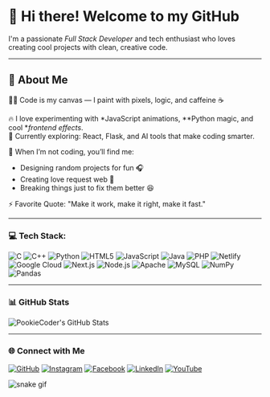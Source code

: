 # 👋 Hi there! Welcome to my GitHub

I'm a passionate *Full Stack Developer* and tech enthusiast who loves creating cool projects with clean, creative code.

---

## 🎨 About Me  

🧑‍💻 Code is my canvas — I paint with pixels, logic, and caffeine ☕  

🔥 I love experimenting with *JavaScript animations, **Python magic, and cool **frontend effects*.  
💭 Currently exploring: React, Flask, and AI tools that make coding smarter.  

🎵 When I’m not coding, you’ll find me:
- Designing random projects for fun 🎧  
- Creating love request web 💖  
- Breaking things just to fix them better 😆  

⚡ Favorite Quote: "Make it work, make it right, make it fast."

---

### 💻 Tech Stack:

![C](https://img.shields.io/badge/C-00599C?style=for-the-badge&logo=c&logoColor=white)
![C++](https://img.shields.io/badge/C++-00599C?style=for-the-badge&logo=c%2B%2B&logoColor=white)
![Python](https://img.shields.io/badge/Python-3776AB?style=for-the-badge&logo=python&logoColor=FFD43B)
![HTML5](https://img.shields.io/badge/HTML5-E34F26?style=for-the-badge&logo=html5&logoColor=white)
![JavaScript](https://img.shields.io/badge/JavaScript-F7DF1E?style=for-the-badge&logo=javascript&logoColor=000000)
![Java](https://img.shields.io/badge/Java-ED8B00?style=for-the-badge&logo=openjdk&logoColor=white)
![PHP](https://img.shields.io/badge/PHP-777BB4?style=for-the-badge&logo=php&logoColor=white)
![Netlify](https://img.shields.io/badge/Netlify-000000?style=for-the-badge&logo=netlify&logoColor=00C7B7)
![Google Cloud](https://img.shields.io/badge/Google%20Cloud-4285F4?style=for-the-badge&logo=google-cloud&logoColor=white)
![Next.js](https://img.shields.io/badge/Next.js-000000?style=for-the-badge&logo=next.js&logoColor=white)
![Node.js](https://img.shields.io/badge/Node.js-6DA55F?style=for-the-badge&logo=node.js&logoColor=white)
![Apache](https://img.shields.io/badge/Apache-D42029?style=for-the-badge&logo=apache&logoColor=white)
![MySQL](https://img.shields.io/badge/MySQL-4479A1?style=for-the-badge&logo=mysql&logoColor=white)
![NumPy](https://img.shields.io/badge/NumPy-013243?style=for-the-badge&logo=numpy&logoColor=white)
![Pandas](https://img.shields.io/badge/Pandas-150458?style=for-the-badge&logo=pandas&logoColor=white)

---

### 📊 GitHub Stats

![PookieCoder's GitHub Stats](https://github-readme-stats.vercel.app/api?username=Partha9749&show_icons=true&theme=github_dark&hide_title=true)

---

### 🌐 Connect with Me

[![GitHub](https://img.shields.io/badge/GitHub-181717?style=flat&logo=github&logoColor=white)](https://github.com/PookieCoder)
[![Instagram](https://img.shields.io/badge/Instagram-E4405F?style=flat&logo=instagram&logoColor=white)](https://www.instagram.com/pookiecoder20?igsh=MXBnNGRrNWpjYXVleg==)
[![Facebook](https://img.shields.io/badge/Facebook-1877F2?style=flat&logo=facebook&logoColor=white)](#)
[![LinkedIn](https://img.shields.io/badge/LinkedIn-0077B5?style=flat&logo=linkedin&logoColor=white)](#)
[![YouTube](https://img.shields.io/badge/YouTube-FF0000?style=flat&logo=youtube&logoColor=white)]([https://www.youtube.com/@YourChannelHere](https://youtube.com/@pookie_coder_019?si=SaMJv8rq2Kitrz6X))

![snake gif](https://github.com/PookieCoder/PookerCoder/blob/output/github-contribution-grid-snake.gif)
